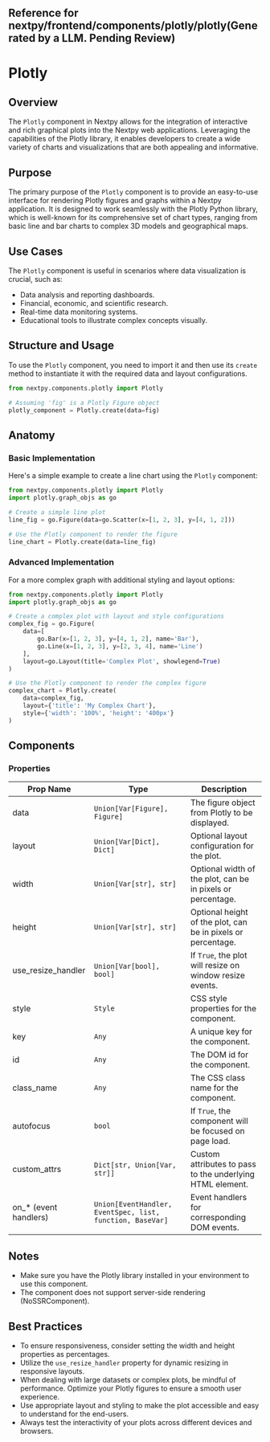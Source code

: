 ##  Reference for nextpy/frontend/components/plotly/plotly(Generated by a LLM. Pending Review)

# Plotly

## Overview

The `Plotly` component in Nextpy allows for the integration of interactive and rich graphical plots into the Nextpy web applications. Leveraging the capabilities of the Plotly library, it enables developers to create a wide variety of charts and visualizations that are both appealing and informative.

## Purpose

The primary purpose of the `Plotly` component is to provide an easy-to-use interface for rendering Plotly figures and graphs within a Nextpy application. It is designed to work seamlessly with the Plotly Python library, which is well-known for its comprehensive set of chart types, ranging from basic line and bar charts to complex 3D models and geographical maps.

## Use Cases

The `Plotly` component is useful in scenarios where data visualization is crucial, such as:

- Data analysis and reporting dashboards.
- Financial, economic, and scientific research.
- Real-time data monitoring systems.
- Educational tools to illustrate complex concepts visually.

## Structure and Usage

To use the `Plotly` component, you need to import it and then use its `create` method to instantiate it with the required data and layout configurations.

```python
from nextpy.components.plotly import Plotly

# Assuming 'fig' is a Plotly Figure object
plotly_component = Plotly.create(data=fig)
```

## Anatomy

### Basic Implementation

Here's a simple example to create a line chart using the `Plotly` component:

```python
from nextpy.components.plotly import Plotly
import plotly.graph_objs as go

# Create a simple line plot
line_fig = go.Figure(data=go.Scatter(x=[1, 2, 3], y=[4, 1, 2]))

# Use the Plotly component to render the figure
line_chart = Plotly.create(data=line_fig)
```

### Advanced Implementation

For a more complex graph with additional styling and layout options:

```python
from nextpy.components.plotly import Plotly
import plotly.graph_objs as go

# Create a complex plot with layout and style configurations
complex_fig = go.Figure(
    data=[
        go.Bar(x=[1, 2, 3], y=[4, 1, 2], name='Bar'),
        go.Line(x=[1, 2, 3], y=[2, 3, 4], name='Line')
    ],
    layout=go.Layout(title='Complex Plot', showlegend=True)
)

# Use the Plotly component to render the complex figure
complex_chart = Plotly.create(
    data=complex_fig,
    layout={'title': 'My Complex Chart'},
    style={'width': '100%', 'height': '400px'}
)
```

## Components

### Properties

| Prop Name           | Type                                         | Description                                                    |
|---------------------|----------------------------------------------|----------------------------------------------------------------|
| data                | `Union[Var[Figure], Figure]`                 | The figure object from Plotly to be displayed.                 |
| layout              | `Union[Var[Dict], Dict]`                     | Optional layout configuration for the plot.                    |
| width               | `Union[Var[str], str]`                       | Optional width of the plot, can be in pixels or percentage.    |
| height              | `Union[Var[str], str]`                       | Optional height of the plot, can be in pixels or percentage.   |
| use_resize_handler  | `Union[Var[bool], bool]`                     | If `True`, the plot will resize on window resize events.       |
| style               | `Style`                                      | CSS style properties for the component.                        |
| key                 | `Any`                                        | A unique key for the component.                                |
| id                  | `Any`                                        | The DOM id for the component.                                  |
| class_name          | `Any`                                        | The CSS class name for the component.                          |
| autofocus           | `bool`                                       | If `True`, the component will be focused on page load.         |
| custom_attrs        | `Dict[str, Union[Var, str]]`                 | Custom attributes to pass to the underlying HTML element.      |
| on_* (event handlers) | `Union[EventHandler, EventSpec, list, function, BaseVar]` | Event handlers for corresponding DOM events. |

## Notes

- Make sure you have the Plotly library installed in your environment to use this component.
- The component does not support server-side rendering (NoSSRComponent).

## Best Practices

- To ensure responsiveness, consider setting the width and height properties as percentages.
- Utilize the `use_resize_handler` property for dynamic resizing in responsive layouts.
- When dealing with large datasets or complex plots, be mindful of performance. Optimize your Plotly figures to ensure a smooth user experience.
- Use appropriate layout and styling to make the plot accessible and easy to understand for the end-users.
- Always test the interactivity of your plots across different devices and browsers.